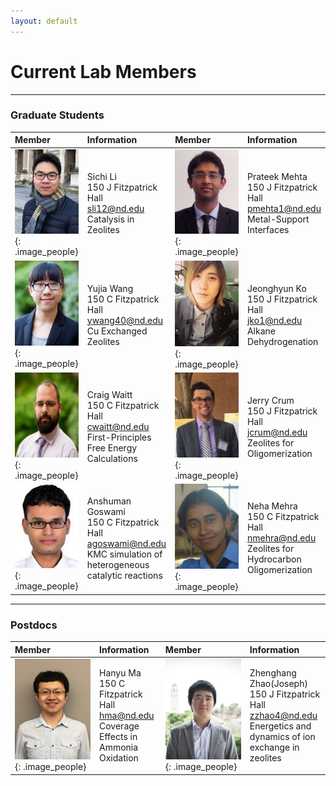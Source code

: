 ```yaml
---
layout: default
---
```

# Current Lab Members

* * *
### Graduate Students

| Member | Information | Member | Information|
|:------------ |:------------|:---------------------|:------------------------|
|![](/group_data/people_photos/sli12.png){: .image_people}|Sichi Li<br/>150 J Fitzpatrick Hall<br/>[sli12@nd.edu](mailto:sli12@nd.edu) <br/>Catalysis in Zeolites|![](/group_data/people_photos/pmehta1.jpg){: .image_people}| Prateek Mehta<br/>150 J Fitzpatrick Hall<br/>[pmehta1@nd.edu](mailto:pmehta1@nd.edu)  <br/>Metal-Support Interfaces 
|![](/group_data/people_photos/ywang40.jpg){: .image_people}|Yujia Wang<br/>150 C Fitzpatrick Hall<br/>[ywang40@nd.edu](mailto:ywang40@nd.edu)<br/>Cu Exchanged Zeolites |![](/group_data/people_photos/jko1.jpg){: .image_people}|Jeonghyun Ko<br/>150 J Fitzpatrick Hall<br/>[jko1@nd.edu](mailto:jko1@nd.edu)<br/>Alkane Dehydrogenation
|![](/group_data/people_photos/cwaitt.jpeg){: .image_people}|Craig Waitt<br/>150 C Fitzpatrick Hall<br/>[cwaitt@nd.edu](mailto:cwaitt@nd.edu)<br/>First-Principles Free Energy Calculations |![](/group_data/people_photos/jcrum.jpg){: .image_people}|Jerry Crum<br/>150 J Fitzpatrick Hall<br/>[jcrum@nd.edu](mailto:jcrum@nd.edu)<br/>Zeolites for Oligomerization
|![](/group_data/people_photos/agoswami.JPG){: .image_people}|Anshuman Goswami<br/>150 C Fitzpatrick Hall<br/>[agoswami@nd.edu](mailto:agoswami@nd.edu)<br/>KMC simulation of heterogeneous<br/>catalytic reactions |![](/group_data/people_photos/nmehra.png){: .image_people}|Neha Mehra<br/>150 C Fitzpatrick Hall<br/>[nmehra@nd.edu](mailto:nmehra@nd.edu)<br/>Zeolites for Hydrocarbon Oligomerization


* * *
### Postdocs

| Member | Information | Member | Information|
|:------------ |:------------|:---------------------|:------------------------|
|![](/group_data/people_photos/hma.jpg){: .image_people}|Hanyu Ma<br/>150 C Fitzpatrick Hall<br/>[hma@nd.edu](mailto:hma@nd.edu)<br/>Coverage Effects in Ammonia Oxidation|![](/group_data/people_photos/zzhao4.jpg){: .image_people}|Zhenghang Zhao(Joseph)<br/>150 J Fitzpatrick Hall<br/>[zzhao4@nd.edu](mailto:zzhao4@nd.edu)<br/>Energetics and dynamics of ion exchange in zeolites

